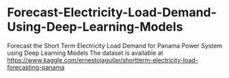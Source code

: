 # Forecast-Electricity-Load-Demand-Using-Deep-Learning-Models
Forecast the Short Term Electricity Load Demand for Panama Power System using Deep Learning Models
The dataset is available at https://www.kaggle.com/ernestojaguilar/shortterm-electricity-load-forecasting-panama
